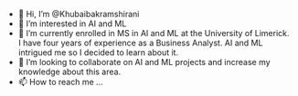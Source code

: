 - 👋 Hi, I’m @Khubaibakramshirani
- 👀 I’m interested in AI and ML
- 🌱 I’m currently enrolled in MS in AI and ML at the University of Limerick. I have four years of experience as a Business Analyst. AI and ML intrigued me so I decided to learn about it.
- 💞️ I’m looking to collaborate on AI and ML projects and increase my knowledge about this area. 
- 📫 How to reach me ...

<!---
Khubaibakramshirani/Khubaibakramshirani is a ✨ special ✨ repository because its `README.md` (this file) appears on your GitHub profile.
You can click the Preview link to take a look at your changes.
--->
